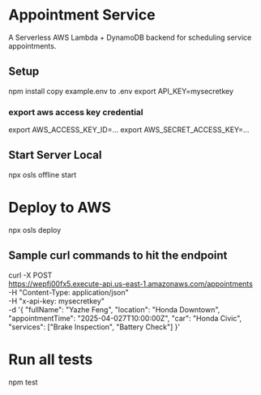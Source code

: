 # Appointment Service

A Serverless AWS Lambda + DynamoDB backend for scheduling service appointments.

## Setup
npm install
copy example.env to .env
export API_KEY=mysecretkey

### export aws access key credential
export AWS_ACCESS_KEY_ID=…
export AWS_SECRET_ACCESS_KEY=…

## Start Server Local 
npx osls offline start

# Deploy to AWS
npx osls deploy

## Sample curl commands to hit the endpoint
 curl -X POST \
  https://wepfj00fx5.execute-api.us-east-1.amazonaws.com/appointments \
  -H "Content-Type: application/json" \
  -H "x-api-key: mysecretkey" \
  -d '{
    "fullName": "Yazhe Feng",
    "location": "Honda Downtown",
    "appointmentTime": "2025-04-027T10:00:00Z",
    "car": "Honda Civic",
    "services": ["Brake Inspection", "Battery Check"]
  }'


# Run all tests
npm test

